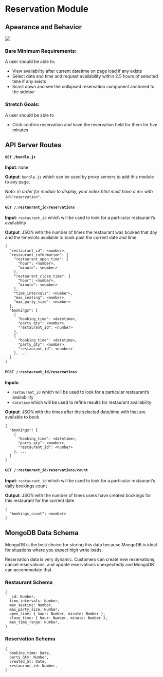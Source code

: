 # Reservation Module

## Apearance and Behavior

![](https://docs.google.com/drawings/d/e/2PACX-1vSFMSOOaAvGfGsSGaLSTxMsAdASqoAdO8HagoE0dy5U4DvjTJ988csG0tx2zvE08WnO4WERxO9D2bRd/pub?w=2240&h=1845)

### Bare Minimum Requirements: 

A user should be able to:
- View availability after current datetime on page load if any exists
- Select date and time and request availability within 2.5 hours of selected time if any exists
- Scroll down and see the collapsed reservation component anchored to the sidebar

### Stretch Goals:

A user should be able to
- Click confirm reservation and have the reservation held for them for five minutes

## API Server Routes

#### `GET /bundle.js`

**Input**: none

**Output**: `bundle.js` which can be used by proxy servers to add this module to any page. 

_Note: In order for module to display, your index.html must have a `div` with `id="reservation"`._

#### `GET /:restaurant_id/reservations`

**Input**: `restaurant_id` which will be used to look for a particular restaurant’s availability

**Output**: JSON with the number of times the restaurant was booked that day and the timeslots available to book past the current date and time

```
{
  "restaurant_id": <number>,
  "restaurant_information": {
    "restaurant_open_time": {
      "hour": <number>,
      "minute": <number>
    },
    "restaurant_close_time": {
      "hour": <number>,
      "minute": <number>
    },
    "time_intervals": <number>,
    "max_seating": <number>,
    "max_party_size": <number>
  },
  "bookings": [
    {
      "booking_time": <datetime>,
      "party_qty": <number>,
      "restaurant_id": <number>
    },
    {
      "booking_time": <datetime>,
      "party_qty": <number>,
      "restaurant_id": <number>
    }, ...
  ]
}
```

#### `POST /:restaurant_id/reservations`

**Inputs**: 
- `restaurant_id` which will be used to look for a particular restaurant’s availability
- `datetime` which will be used to refine results for restaurant availability

**Output**: JSON with the times after the selected date/time with that are available to book
```
{
  "bookings": [
    {
      "booking_time": <datetime>,
      "party_qty": <number>,
      "restaurant_id": <number>
    }, ...
  ]
}
```

#### `GET /:restaurant_id/reservations/count`

**Input**: `restaurant_id` which will be used to look for a particular restaurant’s daily bookings count

**Output**: JSON with the number of times users have created bookings for this restaurant for the current date
```
{
  "bookings_count": <number>
}
```

## MongoDB Data Schema
MongoDB is the best choice for storing this data because  MongoDB is ideal for situations where you expect high write loads.

Reservation data is very dynamic. Customers can create new reservations, cancel reservations, and update reservations unexpectedly and MongoDB can accommodate that.


### Restaurant Schema
```
{
  _id: Number,
  time_intervals: Number,
  max_seating: Number,
  max_party_size: Number,
  open_time: { hour: Number, minute: Number },
  close_time: { hour: Number, minute: Number },
  max_time_range: Number,
}
```

### Reservation Schema
```
{
  booking_time: Date,
  party_qty: Number,
  created_at: Date,
  restaurant_id: Number,
}
```
